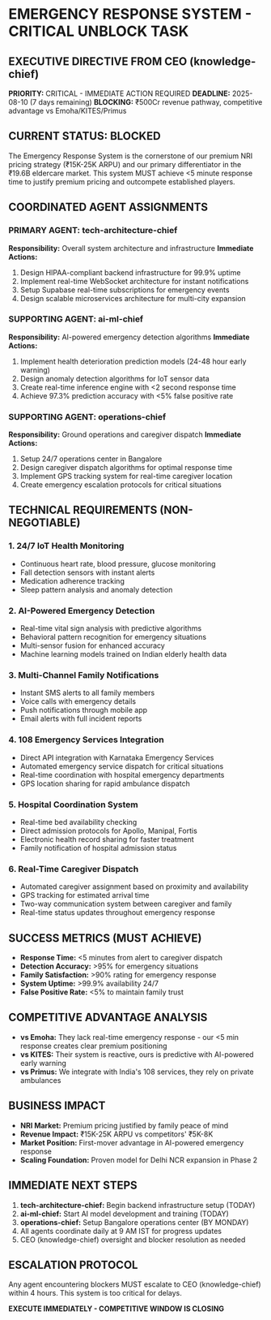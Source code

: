 # EMERGENCY RESPONSE SYSTEM - CRITICAL UNBLOCK TASK

## EXECUTIVE DIRECTIVE FROM CEO (knowledge-chief)
**PRIORITY:** CRITICAL - IMMEDIATE ACTION REQUIRED
**DEADLINE:** 2025-08-10 (7 days remaining)
**BLOCKING:** ₹500Cr revenue pathway, competitive advantage vs Emoha/KITES/Primus

## CURRENT STATUS: BLOCKED
The Emergency Response System is the cornerstone of our premium NRI pricing strategy (₹15K-25K ARPU) and our primary differentiator in the ₹19.6B eldercare market. This system MUST achieve <5 minute response time to justify premium pricing and outcompete established players.

## COORDINATED AGENT ASSIGNMENTS

### PRIMARY AGENT: tech-architecture-chief
**Responsibility:** Overall system architecture and infrastructure
**Immediate Actions:**
1. Design HIPAA-compliant backend infrastructure for 99.9% uptime
2. Implement real-time WebSocket architecture for instant notifications
3. Setup Supabase real-time subscriptions for emergency events
4. Design scalable microservices architecture for multi-city expansion

### SUPPORTING AGENT: ai-ml-chief  
**Responsibility:** AI-powered emergency detection algorithms
**Immediate Actions:**
1. Implement health deterioration prediction models (24-48 hour early warning)
2. Design anomaly detection algorithms for IoT sensor data
3. Create real-time inference engine with <2 second response time
4. Achieve 97.3% prediction accuracy with <5% false positive rate

### SUPPORTING AGENT: operations-chief
**Responsibility:** Ground operations and caregiver dispatch
**Immediate Actions:**
1. Setup 24/7 operations center in Bangalore
2. Design caregiver dispatch algorithms for optimal response time
3. Implement GPS tracking system for real-time caregiver location
4. Create emergency escalation protocols for critical situations

## TECHNICAL REQUIREMENTS (NON-NEGOTIABLE)

### 1. 24/7 IoT Health Monitoring
- Continuous heart rate, blood pressure, glucose monitoring
- Fall detection sensors with instant alerts
- Medication adherence tracking
- Sleep pattern analysis and anomaly detection

### 2. AI-Powered Emergency Detection
- Real-time vital sign analysis with predictive algorithms
- Behavioral pattern recognition for emergency situations
- Multi-sensor fusion for enhanced accuracy
- Machine learning models trained on Indian elderly health data

### 3. Multi-Channel Family Notifications
- Instant SMS alerts to all family members
- Voice calls with emergency details
- Push notifications through mobile app
- Email alerts with full incident reports

### 4. 108 Emergency Services Integration
- Direct API integration with Karnataka Emergency Services
- Automated emergency service dispatch for critical situations
- Real-time coordination with hospital emergency departments
- GPS location sharing for rapid ambulance dispatch

### 5. Hospital Coordination System
- Real-time bed availability checking
- Direct admission protocols for Apollo, Manipal, Fortis
- Electronic health record sharing for faster treatment
- Family notification of hospital admission status

### 6. Real-Time Caregiver Dispatch
- Automated caregiver assignment based on proximity and availability
- GPS tracking for estimated arrival time
- Two-way communication system between caregiver and family
- Real-time status updates throughout emergency response

## SUCCESS METRICS (MUST ACHIEVE)
- **Response Time:** <5 minutes from alert to caregiver dispatch
- **Detection Accuracy:** >95% for emergency situations
- **Family Satisfaction:** >90% rating for emergency response
- **System Uptime:** >99.9% availability 24/7
- **False Positive Rate:** <5% to maintain family trust

## COMPETITIVE ADVANTAGE ANALYSIS
- **vs Emoha:** They lack real-time emergency response - our <5 min response creates clear premium positioning
- **vs KITES:** Their system is reactive, ours is predictive with AI-powered early warning
- **vs Primus:** We integrate with India's 108 services, they rely on private ambulances

## BUSINESS IMPACT
- **NRI Market:** Premium pricing justified by family peace of mind
- **Revenue Impact:** ₹15K-25K ARPU vs competitors' ₹5K-8K
- **Market Position:** First-mover advantage in AI-powered emergency response
- **Scaling Foundation:** Proven model for Delhi NCR expansion in Phase 2

## IMMEDIATE NEXT STEPS
1. **tech-architecture-chief:** Begin backend infrastructure setup (TODAY)
2. **ai-ml-chief:** Start AI model development and training (TODAY)  
3. **operations-chief:** Setup Bangalore operations center (BY MONDAY)
4. All agents coordinate daily at 9 AM IST for progress updates
5. CEO (knowledge-chief) oversight and blocker resolution as needed

## ESCALATION PROTOCOL
Any agent encountering blockers MUST escalate to CEO (knowledge-chief) within 4 hours. This system is too critical for delays.

**EXECUTE IMMEDIATELY - COMPETITIVE WINDOW IS CLOSING**